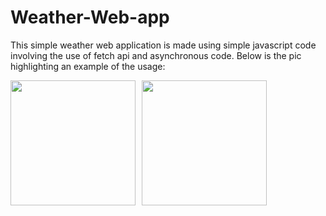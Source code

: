 # Weather-Web-app

This simple weather web application is made using simple javascript code involving the use of fetch api and asynchronous code. Below is the pic highlighting an example of the usage:

<div style="display: flex;">
  <img src="C:\Users\tarang\Pictures\Screenshots\Screenshot 2024-09-07 004350.png" width="200" style="margin-right: 10px;" />
  <img src="C:\Users\tarang\Pictures\Screenshots\Screenshot 2024-09-07 004707.png" width="200" />
</div>



